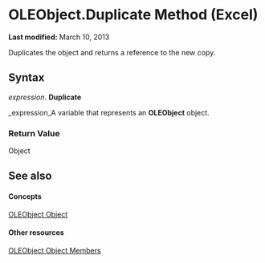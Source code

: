 
# OLEObject.Duplicate Method (Excel)

 **Last modified:** March 10, 2013

Duplicates the object and returns a reference to the new copy.

## Syntax

 _expression_. **Duplicate**

 _expression_A variable that represents an  **OLEObject** object.


### Return Value

Object


## See also


#### Concepts


 [OLEObject Object](bc3ef12d-1531-6c21-71ab-3df6bb851f3b.md)
#### Other resources


 [OLEObject Object Members](fcee0a0a-a270-9f03-37f6-eb5989797bba.md)
